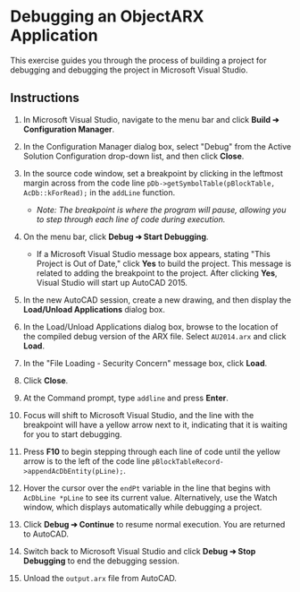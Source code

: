 # Debugging an ObjectARX Application

This exercise guides you through the process of building a project for debugging and debugging the project in Microsoft Visual Studio.

## Instructions

1. In Microsoft Visual Studio, navigate to the menu bar and click **Build ➔ Configuration Manager**.

2. In the Configuration Manager dialog box, select "Debug" from the Active Solution Configuration drop-down list, and then click **Close**.

3. In the source code window, set a breakpoint by clicking in the leftmost margin across from the code line `pDb->getSymbolTable(pBlockTable, AcDb::kForRead);` in the `addLine` function.
   - *Note: The breakpoint is where the program will pause, allowing you to step through each line of code during execution.*

4. On the menu bar, click **Debug ➔ Start Debugging**.
   - If a Microsoft Visual Studio message box appears, stating "This Project is Out of Date," click **Yes** to build the project. This message is related to adding the breakpoint to the project. After clicking **Yes**, Visual Studio will start up AutoCAD 2015.

5. In the new AutoCAD session, create a new drawing, and then display the **Load/Unload Applications** dialog box.

6. In the Load/Unload Applications dialog box, browse to the location of the compiled debug version of the ARX file. Select `AU2014.arx` and click **Load**.

7. In the "File Loading - Security Concern" message box, click **Load**.

8. Click **Close**.

9. At the Command prompt, type `addline` and press **Enter**.

10. Focus will shift to Microsoft Visual Studio, and the line with the breakpoint will have a yellow arrow next to it, indicating that it is waiting for you to start debugging.

11. Press **F10** to begin stepping through each line of code until the yellow arrow is to the left of the code line `pBlockTableRecord->appendAcDbEntity(pLine);`.

12. Hover the cursor over the `endPt` variable in the line that begins with `AcDbLine *pLine` to see its current value. Alternatively, use the Watch window, which displays automatically while debugging a project.

13. Click **Debug ➔ Continue** to resume normal execution. You are returned to AutoCAD.

14. Switch back to Microsoft Visual Studio and click **Debug ➔ Stop Debugging** to end the debugging session.

15. Unload the `output.arx` file from AutoCAD.

